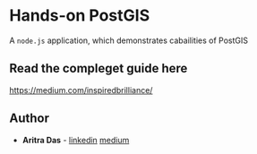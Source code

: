 # Hands-on PostGIS 
A `node.js` application, which demonstrates cabailities of PostGIS

## Read the compleget guide here
https://medium.com/inspiredbrilliance/<placeholder>

## Author

* **Aritra Das** - [linkedin](https://www.linkedin.com/in/aritra-das-03843a8b/) [medium](https://medium.com/@dev.aritradas)


